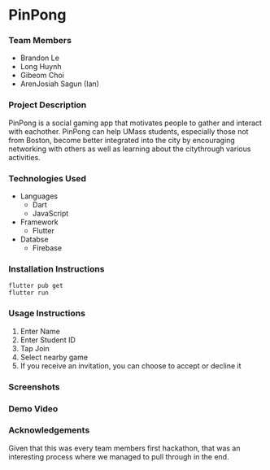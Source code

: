 # PinPong
### Team Members
- Brandon Le
- Long Huynh
- Gibeom Choi
- ArenJosiah Sagun (Ian)
### Project Description
PinPong is a social gaming app that motivates people to gather and interact with eachother. PinPong can help UMass students, especially those not from Boston, become better integrated into the city by encouraging networking with others as well as learning about the citythrough various activities.
### Technologies Used
- Languages
  - Dart
  - JavaScript
- Framework
  - Flutter
- Databse
  - Firebase
### Installation Instructions
```flutter pub get```<br>
```flutter run```
### Usage Instructions
1. Enter Name
2. Enter Student ID
3. Tap Join
4. Select nearby game
5. If you receive an invitation, you can choose to accept or decline it
### Screenshots
### Demo Video
### Acknowledgements
Given that this was every team members first hackathon, that was an interesting process where we managed to pull through in the end.
